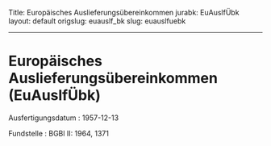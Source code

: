 Title: Europäisches Auslieferungsübereinkommen
jurabk: EuAuslfÜbk
layout: default
origslug: euauslf_bk
slug: euauslfuebk

---

# Europäisches Auslieferungsübereinkommen (EuAuslfÜbk)

Ausfertigungsdatum
:   1957-12-13

Fundstelle
:   BGBl II: 1964, 1371

